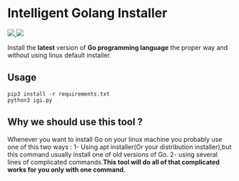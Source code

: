 # Intelligent Golang Installer
<p>
<a href="#">
    <img src="https://img.shields.io/badge/python-v3-blue">
</a>
<a href="#">
    <img src="https://img.shields.io/badge/platform-Linux-red">
</a>
</p>
Install the <b>latest</b> version of <b>Go programming language</b> the proper way and without using linux default installer.

## Usage
```
pip3 install -r requirements.txt
python3 igi.py
```
## Why we should use this tool ?
Whenever you want to install Go on your linux machine you probably use one of this two ways : 1- Using apt installer(Or your distribution installer),but this command usually install one of old versions of Go. 2- using several lines of complicated commands.<b>This tool will do all of that complicated works for you only with one command.</b>


